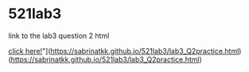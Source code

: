 # 521lab3

link to the lab3 question 2 html

[click here!](https://sabrinatkk.github.io/521lab3/lab3_Q2practice.html)"](https://sabrinatkk.github.io/521lab3/lab3_Q2practice.html)
(https://sabrinatkk.github.io/521lab3/lab3_Q2practice.html)
